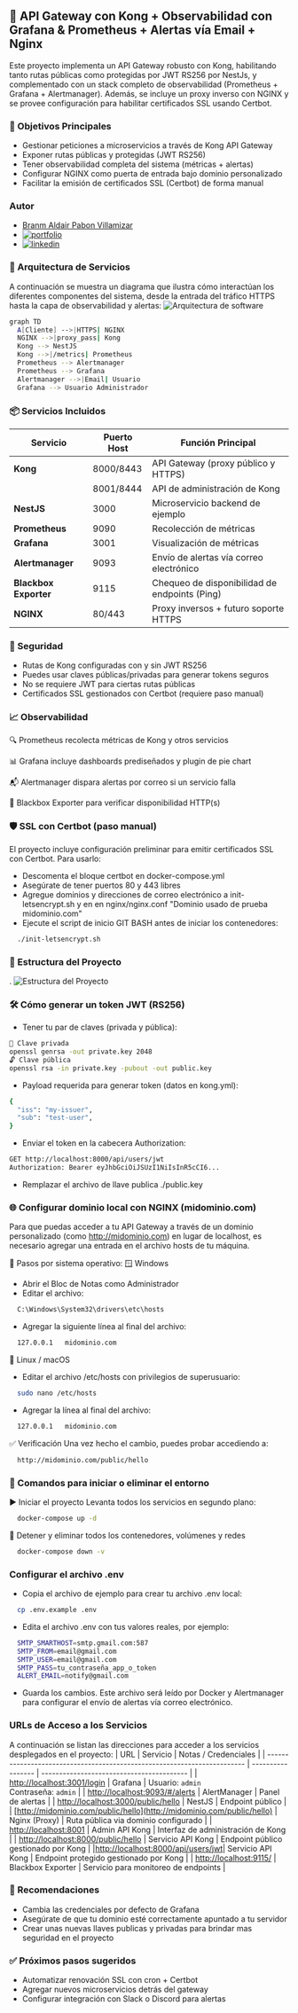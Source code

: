 ## 📡 API Gateway con Kong + Observabilidad con Grafana & Prometheus + Alertas vía Email + Nginx

Este proyecto implementa un API Gateway robusto con Kong, habilitando tanto rutas públicas como protegidas por JWT RS256 por NestJs, y complementado con un stack completo de observabilidad (Prometheus + Grafana + Alertmanager). Además, se incluye un proxy inverso con NGINX y se provee configuración para habilitar certificados SSL usando Certbot.

### 🚀 Objetivos Principales
- Gestionar peticiones a microservicios a través de Kong API Gateway
- Exponer rutas públicas y protegidas (JWT RS256)
- Tener observabilidad completa del sistema (métricas + alertas)
- Configurar NGINX como puerta de entrada bajo dominio personalizado
- Facilitar la emisión de certificados SSL (Certbot) de forma manual

### Autor
- [Branm Aldair Pabon Villamizar](https://github.com/bpabon)
- [![portfolio](https://img.shields.io/badge/my_portfolio-000?style=for-the-badge&logo=ko-fi&logoColor=white)](https://portafilio-person-portafolio3103032-frontend-3eea11f21b7b3a6e28.gitlab.io/)
- [![linkedin](https://img.shields.io/badge/linkedin-0A66C2?style=for-the-badge&logo=linkedin&logoColor=white)](https://www.linkedin.com/in/branm-aldair-pabon-villamizar-63ab88210)
### 🧱 Arquitectura de Servicios
A continuación se muestra un diagrama que ilustra cómo interactúan los diferentes componentes del sistema, desde la entrada del tráfico HTTPS hasta la capa de observabilidad y alertas:
![Arquitectura de software](./img/arquitectura.png)

```bash
graph TD
  A[Cliente] -->|HTTPS| NGINX
  NGINX -->|proxy_pass| Kong
  Kong --> NestJS
  Kong -->|/metrics| Prometheus
  Prometheus --> Alertmanager
  Prometheus --> Grafana
  Alertmanager -->|Email| Usuario
  Grafana --> Usuario Administrador
```
### 📦 Servicios Incluidos
| Servicio              | Puerto Host | Función Principal                             |
| --------------------- | ----------- | --------------------------------------------- |
| **Kong**              | 8000/8443   | API Gateway (proxy público y HTTPS)           |
|                       | 8001/8444   | API de administración de Kong                 |
| **NestJS**            | 3000        | Microservicio backend de ejemplo              |
| **Prometheus**        | 9090        | Recolección de métricas                       |
| **Grafana**           | 3001        | Visualización de métricas                     |
| **Alertmanager**      | 9093        | Envío de alertas vía correo electrónico       |
| **Blackbox Exporter** | 9115        | Chequeo de disponibilidad de endpoints (Ping) |
| **NGINX**             | 80/443      | Proxy inversos + futuro soporte HTTPS          |

### 🔐 Seguridad
- Rutas de Kong configuradas con y sin JWT RS256
- Puedes usar claves públicas/privadas para generar tokens seguros
- No se requiere JWT para ciertas rutas públicas
- Certificados SSL gestionados con Certbot (requiere paso manual)

### 📈 Observabilidad
🔍 Prometheus recolecta métricas de Kong y otros servicios

📊 Grafana incluye dashboards prediseñados y plugin de pie chart

📬 Alertmanager dispara alertas por correo si un servicio falla

🔎 Blackbox Exporter para verificar disponibilidad HTTP(s)

### 🛡️ SSL con Certbot (paso manual)
El proyecto incluye configuración preliminar para emitir certificados SSL con Certbot. Para usarlo:

- Descomenta el bloque certbot en docker-compose.yml 
- Asegúrate de tener puertos 80 y 443 libres
- Agregue dominios y direcciones de correo electrónico a init-letsencrypt.sh y en en nginx/nginx.conf "Dominio usado de prueba midominio.com"
- Ejecute el script de inicio GIT BASH antes de iniciar los contenedores:
```bash
  ./init-letsencrypt.sh
```
### 📁 Estructura del Proyecto
.
![Estructura del Proyecto](./img/estructura.png)

### 🛠️ Cómo generar un token JWT (RS256)
- Tener tu par de claves (privada y pública):
```bash
🔐 Clave privada
openssl genrsa -out private.key 2048
🔓 Clave pública
openssl rsa -in private.key -pubout -out public.key
```
- Payload requerida para generar token (datos en kong.yml):
```bash
{
  "iss": "my-issuer",
  "sub": "test-user",
} 
```
- Enviar el token en la cabecera Authorization:
```bash
GET http://localhost:8000/api/users/jwt
Authorization: Bearer eyJhbGciOiJSUzI1NiIsInR5cCI6...
```
- Remplazar el archivo de llave publica ./public.key
### 🌐 Configurar dominio local con NGINX (midominio.com)
Para que puedas acceder a tu API Gateway a través de un dominio personalizado (como http://midominio.com) en lugar de localhost, es necesario agregar una entrada en el archivo hosts de tu máquina.

🧭 Pasos por sistema operativo:
🪟 Windows
- Abrir el Bloc de Notas como Administrador
- Editar el archivo:
```bash
  C:\Windows\System32\drivers\etc\hosts
```
- Agregar la siguiente línea al final del archivo:
```bash
  127.0.0.1   midominio.com
```

🐧 Linux / macOS
- Editar el archivo /etc/hosts con privilegios de superusuario:
```bash
  sudo nano /etc/hosts
```
- Agregar la línea al final del archivo:
```bash
  127.0.0.1   midominio.com
```
✅ Verificación
Una vez hecho el cambio, puedes probar accediendo a:
```bash
  http://midominio.com/public/hello
```
### 🧪 Comandos para iniciar o eliminar el entorno
▶️ Iniciar el proyecto
Levanta todos los servicios en segundo plano:
```bash
  docker-compose up -d
```
🛑 Detener y eliminar todos los contenedores, volúmenes y redes
```bash
  docker-compose down -v
```
### Configurar el archivo .env
- Copia el archivo de ejemplo para crear tu archivo .env local:
```bash
  cp .env.example .env
```
- Edita el archivo .env con tus valores reales, por ejemplo:
```bash
  SMTP_SMARTHOST=smtp.gmail.com:587
  SMTP_FROM=email@gmail.com
  SMTP_USER=email@gmail.com
  SMTP_PASS=tu_contraseña_app_o_token
  ALERT_EMAIL=notify@gmail.com

```
- Guarda los cambios. Este archivo será leído por Docker y Alertmanager para configurar el envío de alertas vía correo electrónico.
### URLs de Acceso a los Servicios
A continuación se listan las direcciones para acceder a los servicios desplegados en el proyecto:
| URL                                                                      | Servicio          | Notas / Credenciales                      |
| ------------------------------------------------------------------------ | ----------------- | ----------------------------------------- |
| [http://localhost:3001/login](http://localhost:3001/login)               | Grafana           | Usuario: `admin` <br> Contraseña: `admin` |
| [http://localhost:9093/#/alerts](http://localhost:9093/#/alerts)         | AlertManager      | Panel de alertas                          |
| [http://localhost:3000/public/hello](http://localhost:3000/public/hello) | NestJS            | Endpoint público                          |
| [http://midominio.com/public/hello](http://midominio.com/public/hello)   | Nginx (Proxy)     | Ruta pública via dominio configurado      |
| [http://localhost:8001](http://localhost:8001)                           | Admin API Kong    | Interfaz de administración de Kong        |
| [http://localhost:8000/public/hello](http://localhost:8000/public/hello) | Servicio API Kong | Endpoint público gestionado por Kong      |
|[http://localhost:8000/api/users/jwt](http://localhost:8000/api/users/jwt)| Servicio API Kong | Endpoint protegido gestionado por Kong    |
| [http://localhost:9115/](http://localhost:9115/)                         | Blackbox Exporter | Servicio para monitoreo de endpoints      |

### 📢 Recomendaciones
- Cambia las credenciales por defecto de Grafana
- Asegúrate de que tu dominio esté correctamente apuntado a tu servidor
- Crear unas nuevas llaves publicas y privadas para brindar mas seguridad en el proyecto
### ✅ Próximos pasos sugeridos
- Automatizar renovación SSL con cron + Certbot
- Agregar nuevos microservicios detrás del gateway
- Configurar integración con Slack o Discord para alertas